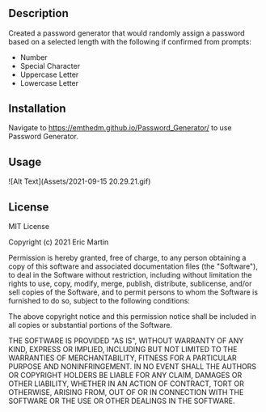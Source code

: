 # <Your-Project-Title>
## Description
Created a password generator that would randomly assign a password based on a selected length with the following if confirmed from prompts:
- Number
- Special Character
- Uppercase Letter
- Lowercase Letter
## Installation
Navigate to https://emthedm.github.io/Password_Generator/ to use Password Generator.
## Usage

![Alt Text](Assets/2021-09-15 20.29.21.gif)

## License
MIT License

Copyright (c) 2021 Eric Martin

Permission is hereby granted, free of charge, to any person obtaining a copy
of this software and associated documentation files (the "Software"), to deal
in the Software without restriction, including without limitation the rights
to use, copy, modify, merge, publish, distribute, sublicense, and/or sell
copies of the Software, and to permit persons to whom the Software is
furnished to do so, subject to the following conditions:

The above copyright notice and this permission notice shall be included in all
copies or substantial portions of the Software.

THE SOFTWARE IS PROVIDED "AS IS", WITHOUT WARRANTY OF ANY KIND, EXPRESS OR
IMPLIED, INCLUDING BUT NOT LIMITED TO THE WARRANTIES OF MERCHANTABILITY,
FITNESS FOR A PARTICULAR PURPOSE AND NONINFRINGEMENT. IN NO EVENT SHALL THE
AUTHORS OR COPYRIGHT HOLDERS BE LIABLE FOR ANY CLAIM, DAMAGES OR OTHER
LIABILITY, WHETHER IN AN ACTION OF CONTRACT, TORT OR OTHERWISE, ARISING FROM,
OUT OF OR IN CONNECTION WITH THE SOFTWARE OR THE USE OR OTHER DEALINGS IN THE
SOFTWARE.